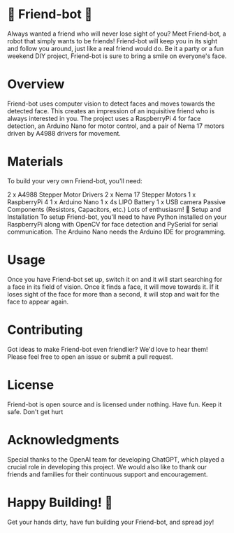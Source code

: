 # 🤖 Friend-bot 🤖
Always wanted a friend who will never lose sight of you? Meet Friend-bot, a robot that simply wants to be friends! Friend-bot will keep you in its sight and follow you around, just like a real friend would do. Be it a party or a fun weekend DIY project, Friend-bot is sure to bring a smile on everyone's face.

# Overview
Friend-bot uses computer vision to detect faces and moves towards the detected face. This creates an impression of an inquisitive friend who is always interested in you. The project uses a RaspberryPi 4 for face detection, an Arduino Nano for motor control, and a pair of Nema 17 motors driven by A4988 drivers for movement.

# Materials
To build your very own Friend-bot, you'll need:

2 x A4988 Stepper Motor Drivers
2 x Nema 17 Stepper Motors
1 x RaspberryPi 4
1 x Arduino Nano
1 x 4s LIPO Battery
1 x USB camera
Passive Components (Resistors, Capacitors, etc.)
Lots of enthusiasm! 🎉
Setup and Installation
To setup Friend-bot, you'll need to have Python installed on your RaspberryPi along with OpenCV for face detection and PySerial for serial communication. The Arduino Nano needs the Arduino IDE for programming.

# Usage
Once you have Friend-bot set up, switch it on and it will start searching for a face in its field of vision. Once it finds a face, it will move towards it. If it loses sight of the face for more than a second, it will stop and wait for the face to appear again.

# Contributing
Got ideas to make Friend-bot even friendlier? We'd love to hear them! Please feel free to open an issue or submit a pull request.

# License
Friend-bot is open source and is licensed under nothing. Have fun. Keep it safe. Don't get hurt

# Acknowledgments
Special thanks to the OpenAI team for developing ChatGPT, which played a crucial role in developing this project. We would also like to thank our friends and families for their continuous support and encouragement.

# Happy Building! 🚀
Get your hands dirty, have fun building your Friend-bot, and spread joy!







